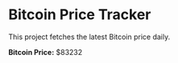 # Bitcoin Price Tracker

This project fetches the latest Bitcoin price daily.

**Bitcoin Price:** $83232
